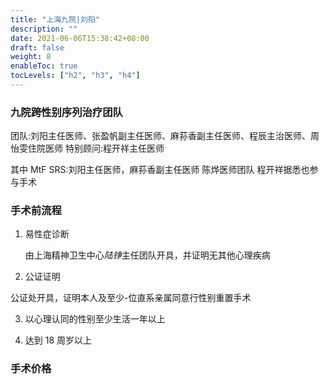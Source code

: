 ```yaml
---
title: "上海九院|刘阳"
description: ""
date: 2021-06-06T15:38:42+08:00
draft: false
weight: 8
enableToc: true
tocLevels: ["h2", "h3", "h4"]
---
```

### 九院跨性别序列治疗团队

团队:刘阳主任医师、张盈帆副主任医师、麻荪香副主任医师、程辰主治医师、周怡雯住院医师 特别顾问:程开祥主任医师

其中 MtF SRS:刘阳主任医师，麻荪香副主任医师 陈烨医师团队 程开祥据悉也参与手术


### 手术前流程

1. 易性症诊断

	由上海精神卫生中心*陆铮*主任团队开具，并证明无其他心理疾病

2. 公证证明

公证处开具，证明本人及至少-位直系亲属同意行性别重置手术

3. 以心理认同的性别至少生活一年以上

4. 达到 18 周岁以上

### 手术价格